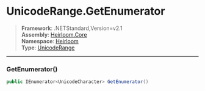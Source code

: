 # UnicodeRange.GetEnumerator

> **Framework**: .NETStandard,Version=v2.1  
> **Assembly**: [Heirloom.Core][0]  
> **Namespace**: [Heirloom][0]  
> **Type**: [UnicodeRange][1]

--------------------------------------------------------------------------------

### GetEnumerator()

```cs
public IEnumerator<UnicodeCharacter> GetEnumerator()
```

[0]: ../Heirloom.Core.md
[1]: Heirloom.UnicodeRange.md
